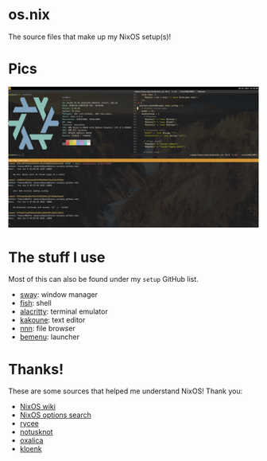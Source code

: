 # os.nix
The source files that make up my NixOS setup(s)!

# Pics
![A picture of my setup. What else did you think this was.](misc/setup.png)

# The stuff I use
Most of this can also be found under my `setup` GitHub list.
- [sway](https://github.com/swaywm/sway): window manager
- [fish](https://github.com/fish-shell/fish-shell): shell
- [alacritty](https://github.com/alacritty/alacritty): terminal emulator
- [kakoune](https://github.com/jarun/nnn): text editor
- [nnn](https://github.com/mawww/kakoune): file browser
- [bemenu](https://github.com/Cloudef/bemenu): launcher

# Thanks!
These are some sources that helped me understand NixOS! Thank you:
- [NixOS wiki](https://nixos.wiki/wiki/Flakes#Flake_schema)
- [NixOS options search](https://search.nixos.org/options)
- [rycee](https://git.sr.ht/~rycee/configurations)
- [notusknot](https://github.com/notusknot/dotfiles-nix)
- [oxalica](https://github.com/oxalica/nixos-config)
- [kloenk](https://github.com/Kloenk/nix)
